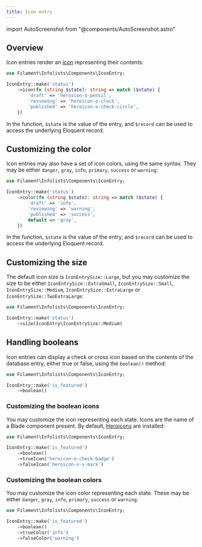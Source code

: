 ```yaml
---
title: Icon entry
---
```

import AutoScreenshot from "@components/AutoScreenshot.astro"

## Overview

Icon entries render an [icon](https://blade-ui-kit.com/blade-icons?set=1#search) representing their contents:

```php
use Filament\Infolists\Components\IconEntry;

IconEntry::make('status')
    ->icon(fn (string $state): string => match ($state) {
        'draft' => 'heroicon-o-pencil',
        'reviewing' => 'heroicon-o-clock',
        'published' => 'heroicon-o-check-circle',
    })
```

In the function, `$state` is the value of the entry, and `$record` can be used to access the underlying Eloquent record.

<AutoScreenshot name="infolists/entries/icon/simple" alt="Icon entry" version="3.x" />

## Customizing the color

Icon entries may also have a set of icon colors, using the same syntax. They may be either `danger`, `gray`, `info`, `primary`, `success` or `warning`:

```php
use Filament\Infolists\Components\IconEntry;

IconEntry::make('status')
    ->color(fn (string $state): string => match ($state) {
        'draft' => 'info',
        'reviewing' => 'warning',
        'published' => 'success',
        default => 'gray',
    })
```

In the function, `$state` is the value of the entry, and `$record` can be used to access the underlying Eloquent record.

<AutoScreenshot name="infolists/entries/icon/color" alt="Icon entry with color" version="3.x" />

## Customizing the size

The default icon size is `IconEntrySize::Large`, but you may customize the size to be either `IconEntrySize::ExtraSmall`, `IconEntrySize::Small`, `IconEntrySize::Medium`, `IconEntrySize::ExtraLarge` or `IconEntrySize::TwoExtraLarge`:

```php
use Filament\Infolists\Components\IconEntry;

IconEntry::make('status')
    ->size(IconEntry\IconEntrySize::Medium)
```

<AutoScreenshot name="infolists/entries/icon/medium" alt="Medium-sized icon entry" version="3.x" />

## Handling booleans

Icon entries can display a check or cross icon based on the contents of the database entry, either true or false, using the `boolean()` method:

```php
use Filament\Infolists\Components\IconEntry;

IconEntry::make('is_featured')
    ->boolean()
```

<AutoScreenshot name="infolists/entries/icon/boolean" alt="Icon entry to display a boolean" version="3.x" />

### Customizing the boolean icons

You may customize the icon representing each state. Icons are the name of a Blade component present. By default, [Heroicons](https://heroicons.com) are installed:

```php
use Filament\Infolists\Components\IconEntry;

IconEntry::make('is_featured')
    ->boolean()
    ->trueIcon('heroicon-o-check-badge')
    ->falseIcon('heroicon-o-x-mark')
```

<AutoScreenshot name="infolists/entries/icon/boolean-icon" alt="Icon entry to display a boolean with custom icons" version="3.x" />

### Customizing the boolean colors

You may customize the icon color representing each state. These may be either `danger`, `gray`, `info`, `primary`, `success` or `warning`:

```php
use Filament\Infolists\Components\IconEntry;

IconEntry::make('is_featured')
    ->boolean()
    ->trueColor('info')
    ->falseColor('warning')
```

<AutoScreenshot name="infolists/entries/icon/boolean-color" alt="Icon entry to display a boolean with custom colors" version="3.x" />
